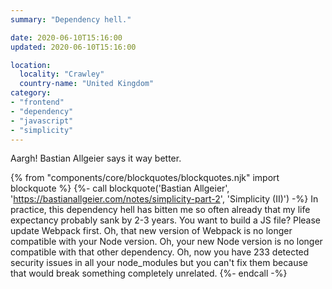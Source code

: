 ```yaml
---
summary: "Dependency hell."

date: 2020-06-10T15:16:00
updated: 2020-06-10T15:16:00

location:
  locality: "Crawley"
  country-name: "United Kingdom"
category:
- "frontend"
- "dependency"
- "javascript"
- "simplicity"
---
```


Aargh! Bastian Allgeier says it way better.

{% from "components/core/blockquotes/blockquotes.njk" import blockquote %}
{%- call blockquote('Bastian Allgeier', 'https://bastianallgeier.com/notes/simplicity-part-2', 'Simplicity (II)') -%}
  In practice, this dependency hell has bitten me so often already that my life expectancy probably sank by 2-3 years. You want to build a JS file? Please update Webpack first. Oh, that new version of Webpack is no longer compatible with your Node version. Oh, your new Node version is no longer compatible with that other dependency. Oh, now you have 233 detected security issues in all your node_modules but you can't fix them because that would break something completely unrelated.
{%- endcall -%}
